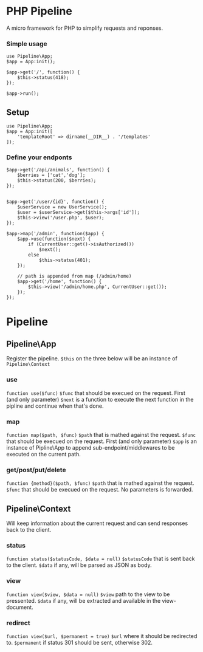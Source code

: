 # PHP Pipeline
A micro framework for PHP to simplify requests and reponses.

### Simple usage
```
use Pipeline\App;
$app = App:init();

$app->get('/', function() {
    $this->status(418);
});

$app->run();
```

## Setup
```
use Pipeline\App;
$app = App:init([
    'templateRoot' => dirname(__DIR__) . '/templates'
]);
```

### Define your endponts
```
$app->get('/api/animals', function() {
    $berries = ['cat','dog'];
    $this->status(200, $berries);
});


$app->get('/user/{id}', function() {
    $userService = new UserService();
    $user = $userService->get($this->args['id']);
    $this->view('/user.php', $user);
});

$app->map('/admin', function($app) {
    $app->use(function($next) {
        if (CurrentUser::get()->isAuthorized())
            $next();
        else
            $this->status(401);
    });

    // path is appended from map (/admin/home)
    $app->get('/home', function() {
        $this->view('/admin/home.php', CurrentUser::get());
    });
});
```

# Pipeline

## Pipeline\App

Register the pipeline. ```$this``` on the three below will be an instance of ```Pipeline\Context```

### use
```function use($func)```
```$func``` that should be execued on the request. First (and only parameter) ```$next``` is a function to execute the next function in the pipline and continue when that's done.

### map
```function map($path, $func)```
```$path``` that is mathed against the request.
```$func``` that should be execued on the request. First (and only parameter) ```$app``` is an instance of Pipline\App to append sub-endpoint/middlewares to be executed on the current path.

### get/post/put/delete
```function {method}($path, $func)```
```$path``` that is mathed against the request.
```$func``` that should be execued on the request. No parameters is forwarded.


## Pipeline\Context

Will keep information about the current request and can send responses back to the client.

### status
```function status($statusCode, $data = null)```
```$statusCode``` that is sent back to the client.
```$data``` if any, will be parsed as JSON as body.

### view
```function view($view, $data = null)```
```$view``` path to the view to be pressented.
```$data``` if any, will be extracted and available in the view-document.

### redirect
```function view($url, $permanent = true)```
```$url``` where it should be  redirected to.
```$permanent``` if status 301 should be sent, otherwise 302.